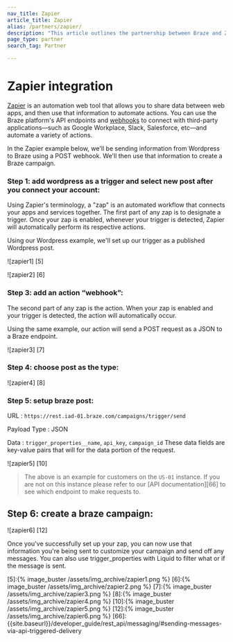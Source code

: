 ```yaml
---
nav_title: Zapier
article_title: Zapier
alias: /partners/zapier/
description: "This article outlines the partnership between Braze and Zapier, an automation web tool that allows you to share data between web apps, and use that information to automate actions."
page_type: partner
search_tag: Partner

---
```

# Zapier integration

[Zapier][1] is an automation web tool that allows you to share data between web apps, and then use that information to automate actions. You can use the Braze platform's API endpoints and [webhooks][3] to connect with third-party applications—such as Google Workplace, Slack, Salesforce, etc—and automate a variety of actions.


In the Zapier example below, we'll be sending information from Wordpress to Braze using a POST webhook. We'll then use that information to create a Braze campaign. 


### Step 1: add wordpress as a trigger and select new post after you connect your account:

Using Zapier's terminology, a "zap"  is an automated workflow that connects your apps and services together. The first part of any zap is to designate a trigger. Once your zap is enabled, whenever your trigger is detected, Zapier will automatically perform its respective actions.

Using our Wordpress example, we'll set up our trigger as a published Wordpress post.

![zapier1] [5]

![zapier2] [6]

### Step 3: add an action “webhook”:

The second part of any zap is the action. When your zap is enabled and your trigger is detected, the action will automatically occur. 

Using the same example, our action will send a POST request as a JSON to a Braze endpoint. 

![zapier3] [7]

### Step 4: choose post as the type:

![zapier4] [8]

### Step 5: setup braze post:

URL : `https://rest.iad-01.braze.com/campaigns/trigger/send`

Payload Type : JSON

Data : `trigger_properties__name`, `api_key`, `campaign_id`
These data fields are key-value pairs that will for the data portion of the request.

![zapier5] [10]

>  The above is an example for customers on the `US-01` instance. If you are not on this instance please refer to our [API documentation][66] to see which endpoint to make requests to.

## Step 6: create a braze campaign:

![zapier6] [12]

Once you've successfully set up your zap, you can now use that information you're being sent to customize your campaign and send off any messages. You can also use trigger_properties with Liquid to filter what or if the message is sent.

[1]: https://zapier.com/
[3]: {{site.baseurl}}/user_guide/message_building_by_channel/webhooks/creating_a_webhook/#creating-a-webhook
[5]:{% image_buster /assets/img_archive/zapier1.png %}
[6]:{% image_buster /assets/img_archive/zapier2.png %}
[7]:{% image_buster /assets/img_archive/zapier3.png %}
[8]:{% image_buster /assets/img_archive/zapier4.png %}
[10]:{% image_buster /assets/img_archive/zapier5.png %}
[12]:{% image_buster /assets/img_archive/zapier6.png %}
[66]: {{site.baseurl}}/developer_guide/rest_api/messaging/#sending-messages-via-api-triggered-delivery
